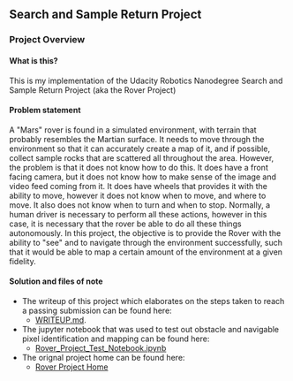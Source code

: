## Search and Sample Return Project ##

### Project Overview

#### What is this?
This is my implementation of the Udacity Robotics Nanodegree Search and Sample Return Project (aka the Rover Project)

#### Problem statement
A "Mars" rover is found in a simulated environment, with terrain that probably resembles the Martian surface. It needs to move through the environment so that it can accurately create a map of it, and if possible, collect sample rocks that are scattered all throughout the area. However, the problem is that it does not know how to do this.  It does have a front facing camera, but it does not know how to make sense of the image and video feed coming from it.  It does have wheels that provides it with the ability to move, however it does not know when to move, and where to move.  It also does not know when to turn and when to stop. Normally, a human driver is necessary to perform all these actions, however in this case, it is necessary that the rover be able to do all these things autonomously. In this project, the objective is to provide the Rover with the ability to "see" and to navigate through the environment successfully, such that it would be able to map a certain amount of the environment at a given fidelity.

#### Solution and files of note
- The writeup of this project which elaborates on the steps taken to reach a passing submission can be found here:
    - [WRITEUP.md](./WRITEUP.md).
- The jupyter notebook that was used to test out obstacle and navigable pixel identification and mapping can be found here:
    - [Rover_Project_Test_Notebook.ipynb](./code/Rover_Project_Test_Notebook.ipynb)
- The orignal project home can be found here:
    - [Rover Project Home](https://github.com/udacity/RoboND-Rover-Project.git)